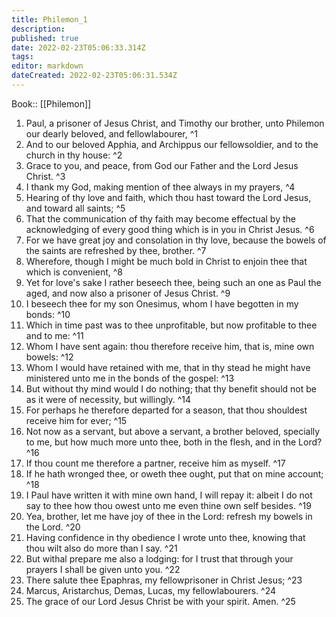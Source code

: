 ```yaml
---
title: Philemon_1
description: 
published: true
date: 2022-02-23T05:06:33.314Z
tags: 
editor: markdown
dateCreated: 2022-02-23T05:06:31.534Z
---
```


 Book:: [[Philemon]]
 1. Paul, a prisoner of Jesus Christ, and Timothy our brother, unto Philemon our dearly beloved, and fellowlabourer, ^1
 2. And to our beloved Apphia, and Archippus our fellowsoldier, and to the church in thy house: ^2
 3. Grace to you, and peace, from God our Father and the Lord Jesus Christ. ^3
 4. I thank my God, making mention of thee always in my prayers, ^4
 5. Hearing of thy love and faith, which thou hast toward the Lord Jesus, and toward all saints; ^5
 6. That the communication of thy faith may become effectual by the acknowledging of every good thing which is in you in Christ Jesus. ^6
 7. For we have great joy and consolation in thy love, because the bowels of the saints are refreshed by thee, brother. ^7
 8. Wherefore, though I might be much bold in Christ to enjoin thee that which is convenient, ^8
 9. Yet for love's sake I rather beseech thee, being such an one as Paul the aged, and now also a prisoner of Jesus Christ. ^9
 10. I beseech thee for my son Onesimus, whom I have begotten in my bonds: ^10
 11. Which in time past was to thee unprofitable, but now profitable to thee and to me: ^11
 12. Whom I have sent again: thou therefore receive him, that is, mine own bowels: ^12
 13. Whom I would have retained with me, that in thy stead he might have ministered unto me in the bonds of the gospel: ^13
 14. But without thy mind would I do nothing; that thy benefit should not be as it were of necessity, but willingly. ^14
 15. For perhaps he therefore departed for a season, that thou shouldest receive him for ever; ^15
 16. Not now as a servant, but above a servant, a brother beloved, specially to me, but how much more unto thee, both in the flesh, and in the Lord? ^16
 17. If thou count me therefore a partner, receive him as myself. ^17
 18. If he hath wronged thee, or oweth thee ought, put that on mine account; ^18
 19. I Paul have written it with mine own hand, I will repay it: albeit I do not say to thee how thou owest unto me even thine own self besides. ^19
 20. Yea, brother, let me have joy of thee in the Lord: refresh my bowels in the Lord. ^20
 21. Having confidence in thy obedience I wrote unto thee, knowing that thou wilt also do more than I say. ^21
 22. But withal prepare me also a lodging: for I trust that through your prayers I shall be given unto you. ^22
 23. There salute thee Epaphras, my fellowprisoner in Christ Jesus; ^23
 24. Marcus, Aristarchus, Demas, Lucas, my fellowlabourers. ^24
 25. The grace of our Lord Jesus Christ be with your spirit. Amen. ^25
